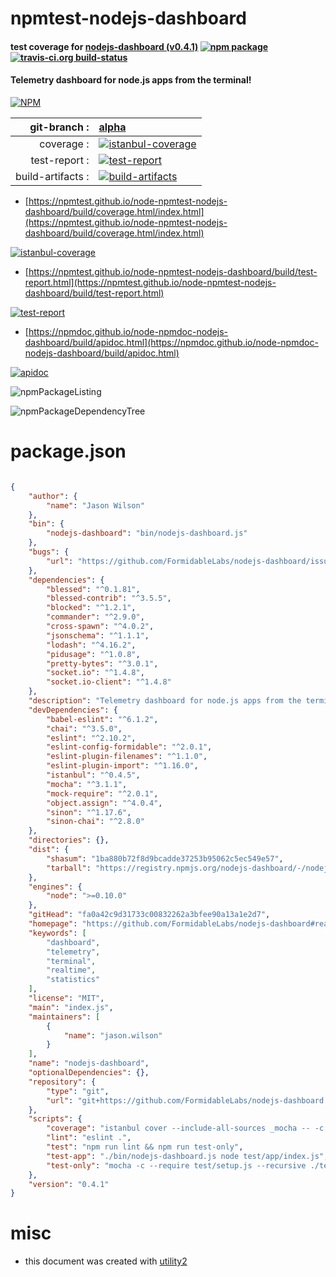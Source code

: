 # npmtest-nodejs-dashboard

#### test coverage for  [nodejs-dashboard (v0.4.1)](https://github.com/FormidableLabs/nodejs-dashboard#readme)  [![npm package](https://img.shields.io/npm/v/npmtest-nodejs-dashboard.svg?style=flat-square)](https://www.npmjs.org/package/npmtest-nodejs-dashboard) [![travis-ci.org build-status](https://api.travis-ci.org/npmtest/node-npmtest-nodejs-dashboard.svg)](https://travis-ci.org/npmtest/node-npmtest-nodejs-dashboard)

#### Telemetry dashboard for node.js apps from the terminal!

[![NPM](https://nodei.co/npm/nodejs-dashboard.png?downloads=true&downloadRank=true&stars=true)](https://www.npmjs.com/package/nodejs-dashboard)

| git-branch : | [alpha](https://github.com/npmtest/node-npmtest-nodejs-dashboard/tree/alpha)|
|--:|:--|
| coverage : | [![istanbul-coverage](https://npmtest.github.io/node-npmtest-nodejs-dashboard/build/coverage.badge.svg)](https://npmtest.github.io/node-npmtest-nodejs-dashboard/build/coverage.html/index.html)|
| test-report : | [![test-report](https://npmtest.github.io/node-npmtest-nodejs-dashboard/build/test-report.badge.svg)](https://npmtest.github.io/node-npmtest-nodejs-dashboard/build/test-report.html)|
| build-artifacts : | [![build-artifacts](https://npmtest.github.io/node-npmtest-nodejs-dashboard/glyphicons_144_folder_open.png)](https://github.com/npmtest/node-npmtest-nodejs-dashboard/tree/gh-pages/build)|

- [https://npmtest.github.io/node-npmtest-nodejs-dashboard/build/coverage.html/index.html](https://npmtest.github.io/node-npmtest-nodejs-dashboard/build/coverage.html/index.html)

[![istanbul-coverage](https://npmtest.github.io/node-npmtest-nodejs-dashboard/build/screenCapture.buildCi.browser.%252Ftmp%252Fbuild%252Fcoverage.lib.html.png)](https://npmtest.github.io/node-npmtest-nodejs-dashboard/build/coverage.html/index.html)

- [https://npmtest.github.io/node-npmtest-nodejs-dashboard/build/test-report.html](https://npmtest.github.io/node-npmtest-nodejs-dashboard/build/test-report.html)

[![test-report](https://npmtest.github.io/node-npmtest-nodejs-dashboard/build/screenCapture.buildCi.browser.%252Ftmp%252Fbuild%252Ftest-report.html.png)](https://npmtest.github.io/node-npmtest-nodejs-dashboard/build/test-report.html)

- [https://npmdoc.github.io/node-npmdoc-nodejs-dashboard/build/apidoc.html](https://npmdoc.github.io/node-npmdoc-nodejs-dashboard/build/apidoc.html)

[![apidoc](https://npmdoc.github.io/node-npmdoc-nodejs-dashboard/build/screenCapture.buildCi.browser.%252Ftmp%252Fbuild%252Fapidoc.html.png)](https://npmdoc.github.io/node-npmdoc-nodejs-dashboard/build/apidoc.html)

![npmPackageListing](https://npmtest.github.io/node-npmtest-nodejs-dashboard/build/screenCapture.npmPackageListing.svg)

![npmPackageDependencyTree](https://npmtest.github.io/node-npmtest-nodejs-dashboard/build/screenCapture.npmPackageDependencyTree.svg)



# package.json

```json

{
    "author": {
        "name": "Jason Wilson"
    },
    "bin": {
        "nodejs-dashboard": "bin/nodejs-dashboard.js"
    },
    "bugs": {
        "url": "https://github.com/FormidableLabs/nodejs-dashboard/issues"
    },
    "dependencies": {
        "blessed": "^0.1.81",
        "blessed-contrib": "^3.5.5",
        "blocked": "^1.2.1",
        "commander": "^2.9.0",
        "cross-spawn": "^4.0.2",
        "jsonschema": "^1.1.1",
        "lodash": "^4.16.2",
        "pidusage": "^1.0.8",
        "pretty-bytes": "^3.0.1",
        "socket.io": "^1.4.8",
        "socket.io-client": "^1.4.8"
    },
    "description": "Telemetry dashboard for node.js apps from the terminal!",
    "devDependencies": {
        "babel-eslint": "^6.1.2",
        "chai": "^3.5.0",
        "eslint": "^2.10.2",
        "eslint-config-formidable": "^2.0.1",
        "eslint-plugin-filenames": "^1.1.0",
        "eslint-plugin-import": "^1.16.0",
        "istanbul": "^0.4.5",
        "mocha": "^3.1.1",
        "mock-require": "^2.0.1",
        "object.assign": "^4.0.4",
        "sinon": "^1.17.6",
        "sinon-chai": "^2.8.0"
    },
    "directories": {},
    "dist": {
        "shasum": "1ba880b72f8d9bcadde37253b95062c5ec549e57",
        "tarball": "https://registry.npmjs.org/nodejs-dashboard/-/nodejs-dashboard-0.4.1.tgz"
    },
    "engines": {
        "node": ">=0.10.0"
    },
    "gitHead": "fa0a42c9d31733c00832262a3bfee90a13a1e2d7",
    "homepage": "https://github.com/FormidableLabs/nodejs-dashboard#readme",
    "keywords": [
        "dashboard",
        "telemetry",
        "terminal",
        "realtime",
        "statistics"
    ],
    "license": "MIT",
    "main": "index.js",
    "maintainers": [
        {
            "name": "jason.wilson"
        }
    ],
    "name": "nodejs-dashboard",
    "optionalDependencies": {},
    "repository": {
        "type": "git",
        "url": "git+https://github.com/FormidableLabs/nodejs-dashboard.git"
    },
    "scripts": {
        "coverage": "istanbul cover --include-all-sources _mocha -- -c --recursive --require test/setup.js ./test",
        "lint": "eslint .",
        "test": "npm run lint && npm run test-only",
        "test-app": "./bin/nodejs-dashboard.js node test/app/index.js",
        "test-only": "mocha -c --require test/setup.js --recursive ./test"
    },
    "version": "0.4.1"
}
```



# misc
- this document was created with [utility2](https://github.com/kaizhu256/node-utility2)
